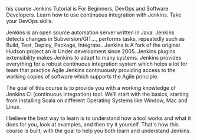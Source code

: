 his course Jenkins Tutorial is For Beginners, DevOps and Software Developers. Learn how to use continuous integration with Jenkins. Take your DevOps skills.

 Jenkins is an open source automation server written in Java. Jenkins  detects changes in Subversion/GIT..., performs tasks, repeatedly such as Build, Test, Deploy, Package, Integrate.. Jenkins   is A fork of the original Hudson project an is Under development since 2005.  Jenkins plugins extensibility makes Jenkins to adapt to many systems. Jenkins provides everything for a robust continuous integration system which helps a lot for team that practice Agile  Jenkins continuously providing access to the working copies of software which supports the Agile principle.  

The goal of this course is to provide you with a working knowledge of Jenkins CI (continuous integration) tool. We'll start with the basics, starting from installing Scala on different Operating Systems like Window, Mac and Linux.

I believe the best way to learn is to understand how a tool works and what it does for you, look at examples, and then try it yourself. That's how this course is built, with the goal to help you both learn and understand Jenkins.

